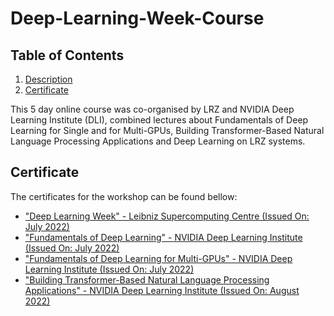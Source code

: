 # Deep-Learning-Week-Course

## Table of Contents
1. [Description](#description)
4. [Certificate](#certificate)

This 5 day online course was co-organised by LRZ and NVIDIA Deep Learning Institute (DLI), combined lectures about Fundamentals of Deep Learning for Single and for Multi-GPUs, Building Transformer-Based Natural Language Processing Applications and Deep Learning on LRZ systems.

<a name="certificate"></a>
## Certificate

The certificates for the workshop can be found bellow:

- ["Deep Learning Week" - Leibniz Supercomputing Centre (Issued On: July 2022)](https://github.com/HROlive/Deep-Learning-Week-Course/blob/main/images/Certificate.pdf)
- ["Fundamentals of Deep Learning" - NVIDIA Deep Learning Institute (Issued On: July 2022)](https://courses.nvidia.com/certificates/4693c35f1c7a41baa9be0e520a4f34bd/)
- ["Fundamentals of Deep Learning for Multi-GPUs" - NVIDIA Deep Learning Institute (Issued On: July 2022)](https://courses.nvidia.com/certificates/8b9f35a826eb4d4c93108eb14bdbbf89/)
- ["Building Transformer-Based Natural Language Processing Applications" - NVIDIA Deep Learning Institute (Issued On: August 2022)](https://courses.nvidia.com/certificates/cab3568a849e4be0927a6ec6c51674a3/)
